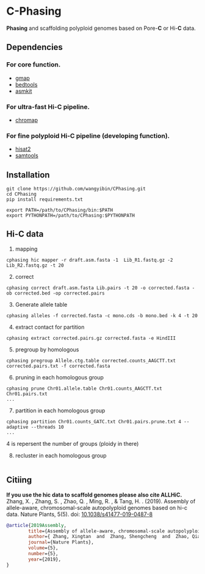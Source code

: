 # **C**-Phasing
**Phasing** and scaffolding polyploid genomes based on Pore-**C** or Hi-**C** data.

## Dependencies
### For core function.
- [gmap](http://research-pub.gene.com/gmap/)
- [bedtools](https://bedtools.readthedocs.io/en/latest/)
- [asmkit](https://github.com/wangyibin/asmkit)

### For ultra-fast Hi-C pipeline.
- [chromap](https://github.com/haowenz/chromap)

### For fine polyploid Hi-C pipeline (developing function).
- [hisat2](http://daehwankimlab.github.io/hisat2/)
- [samtools](http://www.htslib.org/)

## Installation
```
git clone https://github.com/wangyibin/CPhasing.git
cd CPhasing
pip install requirements.txt

export PATH=/path/to/CPhasing/bin:$PATH
export PYTHONPATH=/path/to/CPhasing:$PYTHONPATH
```

## Hi-C data
1. mapping
```
cphasing hic mapper -r draft.asm.fasta -1  Lib_R1.fastq.gz -2 Lib_R2.fastq.gz -t 20
```
2. correct
```
cphasing correct draft.asm.fasta Lib.pairs -t 20 -o corrected.fasta -ob corrected.bed -op corrected.pairs
```
3. Generate allele table
```
cphasing alleles -f corrected.fasta -c mono.cds -b mono.bed -k 4 -t 20
```
4. extract contact for partition
```
cphasing extract corrected.pairs.gz corrected.fasta -e HindIII
```
5. pregroup by homologous
```
cphasing pregroup Allele.ctg.table corrected.counts_AAGCTT.txt corrected.pairs.txt -f corrected.fasta
```
6. pruning in each homologous group
```
cphasing prune Chr01.allele.table Chr01.counts_AAGCTT.txt Chr01.pairs.txt
...
```
7. partition in each homologous group
```
cphasing partition Chr01.counts_GATC.txt Chr01.pairs.prune.txt 4 --adaptive --threads 10
...
```
4 is repersent the number of groups (ploidy in there)  

8. recluster in each homologous group
```

```

## Citiing  
**If you use the hic data to scaffold genomes please also cite ALLHiC.**  
Zhang, X. ,  Zhang, S. ,  Zhao, Q. ,  Ming, R. , &  Tang, H. . (2019). Assembly of allele-aware, chromosomal-scale autopolyploid genomes based on hi-c data. Nature Plants, 5(5). doi: [10.1038/s41477-019-0487-8](https://doi.org/10.1038/s41477-019-0487-8)

```bibtex
@article{2019Assembly,
        title={Assembly of allele-aware, chromosomal-scale autopolyploid genomes based on Hi-C data},
        author={ Zhang, Xingtan  and  Zhang, Shengcheng  and  Zhao, Qian  and  Ming, Ray  and  Tang, Haibao },
        journal={Nature Plants},
        volume={5},
        number={5},
        year={2019},
}
```